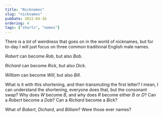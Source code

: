 ```yaml
---
title: "Nicknames"
slug: "nicknames"
pubDate: 2022-04-16
ordering: 4
tags: ["shorts", "names"]
---
```


<span class="small-caps">There is a _lot_ of weirdness</span> that goes on in the world of nicknames, but for to-day I will just focus on three common traditional English male names.

_Robert_ can become _Rob_, but also _Bob_.

_Richard_ can become _Rick_, but also _Dick_.

_William_ can become _Will_, but also _Bill_.

What is it with this shortening, and then transmuting the first letter? I mean, I can understand the shortening, everyone does that, but the consonant swap? Why does _W_ become _B_, and why does _R_ become either _B_ or _D_? Can a _Robert_ become a _Dob_? Can a _Richard_ become a _Bick_?

What of _Bobert_, _Dichard_, and _Billiam_? Were those ever names?